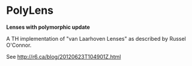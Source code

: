 # PolyLens

**Lenses with polymorphic update**

A TH implementation of "van Laarhoven Lenses"
as described by Russel O'Connor.

See http://r6.ca/blog/20120623T104901Z.html
